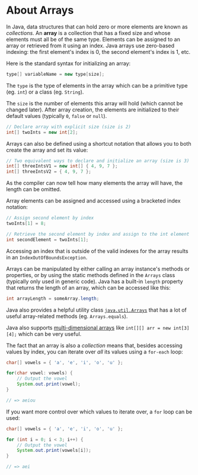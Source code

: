 # About Arrays

In Java, data structures that can hold zero or more elements are known as _collections_.
An **array** is a collection that has a fixed size and whose elements must all be of the same type.
Elements can be assigned to an array or retrieved from it using an index.
Java arrays use zero-based indexing: the first element's index is 0, the second element's index is 1, etc.

Here is the standard syntax for initializing an array:

```java
type[] variableName = new type[size];
```

The `type` is the type of elements in the array which can be a primitive type (eg. `int`) or a class (eg. `String`).

The `size` is the number of elements this array will hold (which cannot be changed later).
After array creation, the elements are initialized to their default values (typically `0`, `false` or `null`).

```java
// Declare array with explicit size (size is 2)
int[] twoInts = new int[2];
```

Arrays can also be defined using a shortcut notation that allows you to both create the array and set its value:

```java
// Two equivalent ways to declare and initialize an array (size is 3)
int[] threeIntsV1 = new int[] { 4, 9, 7 };
int[] threeIntsV2 = { 4, 9, 7 };
```

As the compiler can now tell how many elements the array will have, the length can be omitted.

Array elements can be assigned and accessed using a bracketed index notation:

```java
// Assign second element by index
twoInts[1] = 8;

// Retrieve the second element by index and assign to the int element
int secondElement = twoInts[1];
```

Accessing an index that is outside of the valid indexes for the array results in an `IndexOutOfBoundsException`.

Arrays can be manipulated by either calling an array instance's methods or properties, or by using the static methods defined in the `Arrays` class (typically only used in generic code).
Java has a built-in `length` property that returns the length of an array, which can be accessed like this:

```java
int arrayLength = someArray.length;
```

Java also provides a helpful utility class [`java.util.Arrays`](https://docs.oracle.com/en/java/javase/11/docs/api/java.base/java/util/Arrays.html) that has a lot of useful array-related methods (eg. `Arrays.equals`).

Java also supports [multi-dimensional arrays](https://www.programiz.com/java-programming/multidimensional-array) like `int[][] arr = new int[3][4];` which can be very useful.

The fact that an array is also a _collection_ means that, besides accessing values by index, you can iterate over _all_ its values using a `for-each` loop:

```java
char[] vowels = { 'a', 'e', 'i', 'o', 'u' };

for(char vowel: vowels) {
    // Output the vowel
    System.out.print(vowel);
}

// => aeiou
```

If you want more control over which values to iterate over, a `for` loop can be used:

```java
char[] vowels = { 'a', 'e', 'i', 'o', 'u' };

for (int i = 0; i < 3; i++) {
    // Output the vowel
    System.out.print(vowels[i]);
}

// => aei
```
